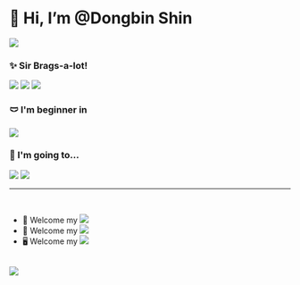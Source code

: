 <!--
![header](https://capsule-render.vercel.app/api?type=waving&color=gradient&customColorList=5&height=300&section=header&text=Welcome!&fontSize=80&animation=scaleIn)
-->

<h1> 👋 Hi, I’m @Dongbin Shin</h1>
<img src="https://user-images.githubusercontent.com/40738437/143273133-717e9c33-b986-4b24-a920-df96b5e69626.gif" />

### ✨ Sir Brags-a-lot!
<img src="https://img.shields.io/badge/C-A8B9CC?style=flat-square&logo=C&logoColor=white"/> <img src="https://img.shields.io/badge/C++-00599C?style=flat-square&logo=C%2B%2B&logoColor=white"/> <img src="https://img.shields.io/badge/Python-3776AB?style=flat-square&logo=Python&logoColor=white"/>  

### 🩲 I'm beginner in
<img src="https://img.shields.io/badge/Java-007396?style=flat-square&logo=Java&logoColor=white"/>

### 📢 I'm going to...
<img src="https://img.shields.io/badge/Spring-6DB33F?style=flat-square&logo=Spring&logoColor=white"/> <img src="https://img.shields.io/badge/Angular-DD0031?style=flat-square&logo=Angular&logoColor=white"/>

- - -

</br>

- 👀 Welcome my <a href="https://www.instagram.com/talented_bin/?hl=ko"><img src="https://img.shields.io/badge/Instagram-E4405F?style=flat-square&logo=Instagram&logoColor=white&link=https://www.instagram.com/talented_bin/?hl=ko"></a>
- 🙌 Welcome my <a href="https://south-quokka-5fd.notion.site/Engineering-Wiki-a59212bf40e14a34802c93888d3507ef"><img src="https://img.shields.io/badge/Notion-000000?style=flat-square&logo=Notion&logoColor=white&link=https://south-quokka-5fd.notion.site/Engineering-Wiki-a59212bf40e14a34802c93888d3507ef"></a>
- 🖥️ Welcome my <a href="https://profile.intra.42.fr/users/donshin"><img src="https://img.shields.io/badge/42-c64c4b?style=flat-square&logo=42&logoColor=white"/>

</br>
<img src="https://github-readme-solvedac.hyp3rflow.vercel.app/api/?handle=shkk0628"/>
<!--


- - -

![hyp3rflow's solved.ac stats](https://github-readme-solvedac.hyp3rflow.vercel.app/api/?handle=shkk0628)
  
![Anurag's GitHub stats](https://github-readme-stats.vercel.app/api?username=ToySin&show_icons=true&theme=kacho_ga)

[![Solved.ac프로필](http://mazassumnida.wtf/api/v2/generate_badge?boj=shkk0628)](https://solved.ac/shkk0628)

-->

<!--

<img src="https://img.shields.io/badge/쓰고자하는_텍스트-컬러코드?style=flat-square&logo=simpleicons에서_아이콘이름&logoColor=white"/>

https://simpleicons.org/

-->
